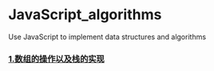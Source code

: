 # JavaScript_algorithms
Use JavaScript to implement data structures and algorithms
### [1.数组的操作以及栈的实现](https://github.com/DingOUCer/JavaScript_algorithms/tree/main/01_Array)
